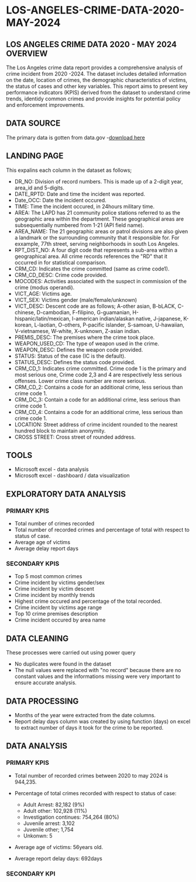 # LOS-ANGELES-CRIME-DATA-2020-MAY-2024

## LOS ANGELES CRIME DATA 2020 - MAY 2024 OVERVIEW
The Los Angeles crime data report provides a comprehensive analysis of crime incident from 2020 -2024. The dataset includes detailed information on the date, location of crimes, the demographic characteristics of victims, the status of cases and other key variables. This report aims to present key performance indicators (KPIS) derived from the dataset to understand crime trends, identidy common crimes and provide insights for potential policy and enforcement improvements.

## DATA SOURCE
The primary data is gotten from data.gov
-[download here](https://catalog.data.gov/dataset/crime-data-from-2020-to-present)

## LANDING PAGE
This expalins each column in the dataset as follows;
* DR_NO: Division of record numbers. This is made up of a 2-digit year, area_id and 5-digits.
* DATE_RPTD: Date and time the incident was reported.
* Date_OCC: Date the incident occured.
* TIME: Time the incident occured, in 24hours military time.
* AREA: The LAPD has 21 community police stations referred to as the geographic area within the department. These geographical areas are subsequentially numbered from 1-21 (API field name).
* AREA_NAME: The 21 geographic areas or patrol divisions are also given a landmark or the surrounding community that it responsible for. For exxample, 77th street, serving neighborhoods in south Los Angeles.
* RPT_DIST_NO: A four digit code that represents a sub-area within a geographical area. All crime records references the "RD" that it occurred in for statistical comparison.
* CRM_CD: Indicates the crime committed (same as crime code1).
* CRM_CD_DESC: Crime code provided.
* MOCODES: Activities associated with the suspect in commission of the crime (modus operandi).
* VICT_AGE: Victims age.
* VICT_SEX: Victims gender (male/female/unknown)
* VICT_DESC: Descent code are as follows; A-other asian, B-bLACK, C-chinese, D-cambodian, F-filipino, G-guamanian, H-hispanic/latin/mexican, I-american indian/alaskan native, J-japanese, K-korean, L-laotian, O-others, P-pacific islander, S-samoan, U-hawaiian, V-vietnamese, W-white, X-unknown, Z-asian indian.
* PREMIS_DESC: The premises where the crime took place.
* WEAPON_USED_CD: The type of weapon used in the crime.
* WEAPON_DESC: Defines the weapon code provided.
* STATUS: Status of the case (IC is the default).
* STATUS_DESC: Defines the status code provided.
* CRM_CD_1: Indicates crime committed. Crime code 1 is the primary and most serious one, Crime code 2,3 and 4 are respectively less serious offenses. Lower crime class number are more serious.
* CRM_CD_2: Contains a code for an additional crime, less serious than crime code 1.
* CRM_DC_3: Contain a code for an additional crime, less serious than crime code 1.
* CRM_CD_4: Contains a code for an additional crime, less serious than crime code 1.
* LOCATION: Street address of crime incident rounded to the nearest hundred block to maintain anonymity.
* CROSS STREET: Cross street of rounded address.
  
## TOOLS
- Microsoft excel - data analysis
- Microsoft excel - dashboard / data visualization

## EXPLORATORY DATA ANALYSIS
### PRIMARY KPIS
* Total number of crimes recorded 
* Total number of recorded crimes and percentage of total with respect to status of case.
* Average age of victims
* Average delay report days

### SECONDARY KPIS
* Top 5 most common crimes
* Crime incident by victims gender/sex
* Crime incident by victim descent
* Crime incident by monthly trends
* Highest crime occured and percentage of the total recorded.
* Crime incident by victims age range
* Top 10 crime premises description
* Crime incident occured by area name

## DATA CLEANING
These processes were carried out using power query
* No duplicates were found in the dataset
* The null values were replaced with "no record" because there are no constant values and the informations missing were very important to ensure accurate analysis.

## DATA PROCESSING
* Months of the year were extracted from the date columns.
* Report delay days column was created by using function (days) on excel to extract number of days it took for the crime to be reported.

## DATA ANALYSIS
 
### PRIMARY KPIS
* Total number of recorded crimes between 2020 to may 2024 is 944,235.

* Percentage of total crimes recorded with respect to status of case:
   * Adult Arrest: 82,182 (9%)
   * Adult other: 102,928 (11%)
   * Investigation continues: 754,264 (80%)
   * Juvenile arrest: 3,102
   * Juvenile other; 1,754
   * Unkonwn: 5

* Average age of victims: 56years old.

* Average report delay days: 692days

### SECONDARY KPI


  
